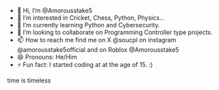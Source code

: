 - 👋 Hi, I’m @Amorousstake5
- 👀 I’m interested in Cricket, Chess, Python, Physics...
- 🌱 I’m currently learning Python and Cybersecurity.
- 💞️ I’m looking to collaborate on Programming Controller type projects.
- 📫 How to reach me find me on X @soucpl on instagram @amorousstake5official and on Roblox @Amorousstake5
- 😄 Pronouns: He/Him
- ⚡ Fun fact: I started coding at at the age of 15. :)

<!---
Amorousstake5/Amorousstake5 is a ✨ special ✨ repository because its `README.md` (this file) appears on your GitHub profile.
You can click the Preview link to take a look at your changes.
--->
time is timeless
